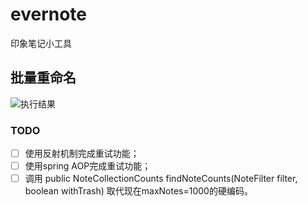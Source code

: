 # evernote
印象笔记小工具

## 批量重命名
![执行结果](http://oj8e20cdc.bkt.clouddn.com/20170124/%E9%87%8D%E5%91%BD%E5%90%8D%E6%97%A5%E5%BF%97.png)

### TODO
-[ ] 使用反射机制完成重试功能；
-[ ] 使用spring AOP完成重试功能；
-[ ] 调用  public NoteCollectionCounts findNoteCounts(NoteFilter filter,
             boolean withTrash) 取代现在maxNotes=1000的硬编码。